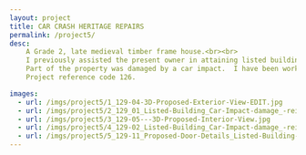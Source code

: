 ```yaml
---
layout: project
title: CAR CRASH HERITAGE REPAIRS
permalink: /project5/
desc:
    A Grade 2, late medieval timber frame house.<br><br>
    I previously assisted the present owner in attaining listed building consent approval and clearing planning conditions, as part of alteration works to return the main part of the property to a private residential dwelling.<br><br>
    Part of the property was damaged by a car impact.  I have been working with the client and loss adjuster in attaining the Listed Building Consent approval for the reinstatement works.<br><br>
    Project reference code 126.

images:
  - url: /imgs/project5/1_129-04-3D-Proposed-Exterior-View-EDIT.jpg
  - url: /imgs/project5/2_129_01_Listed-Building_Car-Impact-damage_-reinstatement-works_Listed-Building-Consent.jpg
  - url: /imgs/project5/3_129-05---3D-Proposed-Interior-View.jpg
  - url: /imgs/project5/4_129-02_Listed-Building_Car-Impact-damage_-reinstatement-works_Listed-Building-Consent_DT.jpg
  - url: /imgs/project5/5_129-11_Proposed-Door-Details_Listed-Building-Consent_Clearance-of-planning-conditions.jpg
---
```

